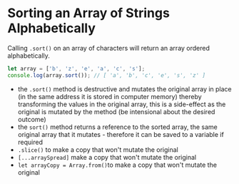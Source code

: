 # Sorting an Array of Strings Alphabetically

Calling `.sort()` on an array of characters will return an array ordered alphabetically.

```JavaScript
let array = ['b', 'z', 'e', 'a', 'c', 's'];
console.log(array.sort()); // [ 'a', 'b', 'c', 'e', 's', 'z' ]
```

- the `.sort()` method is destructive and mutates the original array in place (in the same address it is stored in computer memory) thereby transforming the values in the original array, this is a side-effect as the original is mutated by the method (be intensional about the desired outcome)
- the `sort()` method returns a reference to the sorted array, the same original array that it mutates - therefore it can be saved to a variable if required
- `.slice()` to make a copy that won't mutate the original 
- `[...arraySpread]` make a copy that won't mutate the original 
- `let arrayCopy = Array.from()`to make a copy that won't mutate the original 

<br>